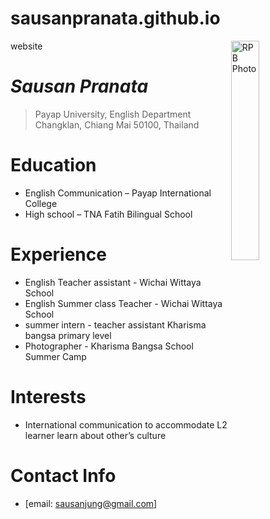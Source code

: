 # sausanpranata.github.io
website
<img src="http://rbatzing.github.io/img/bob5.png" alt="RPB Photo" align="right" width="30%"/>

# _Sausan Pranata_
> Payap University, English Department<br />
> Changklan, Chiang Mai 50100, Thailand<br />

# Education
* English Communication – Payap International College
* High school – TNA Fatih Bilingual School

# Experience
* English Teacher assistant - Wichai Wittaya School
* English Summer class Teacher - Wichai Wittaya School
* summer intern - teacher assistant Kharisma bangsa primary level
* Photographer - Kharisma Bangsa School Summer Camp

# Interests
* International communication to accommodate L2 learner learn about other’s culture

# Contact Info
* [email: sausanjung@gmail.com]
